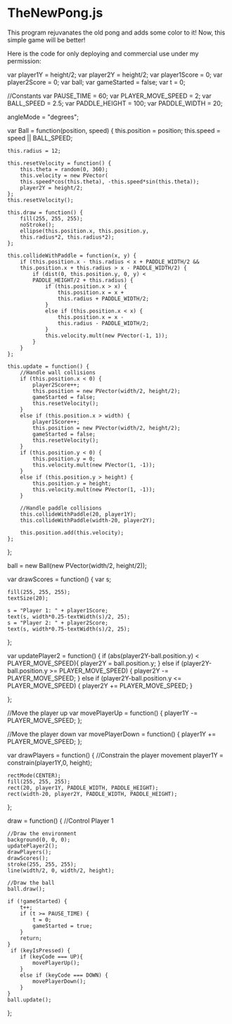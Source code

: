 # TheNewPong.js
This program rejuvanates the old pong and adds some color to it! Now, this simple game will be better!

Here is the code for only deploying and commercial use under my permission:

var player1Y = height/2;
var player2Y = height/2;
var player1Score = 0;
var player2Score = 0;
var ball;
var gameStarted = false;
var t = 0;

//Constants
var PAUSE_TIME = 60;
var PLAYER_MOVE_SPEED = 2;
var BALL_SPEED = 2.5;
var PADDLE_HEIGHT = 100;
var PADDLE_WIDTH = 20;

angleMode = "degrees";

var Ball = function(position, speed) {
    this.position = position;
    this.speed = speed || BALL_SPEED;
    
    this.radius = 12;
    
    this.resetVelocity = function() {
        this.theta = random(0, 360);
        this.velocity = new PVector(
        this.speed*cos(this.theta), -this.speed*sin(this.theta));
        player2Y = height/2;
    };
    this.resetVelocity();
    
    this.draw = function() {
        fill(255, 255, 255);
        noStroke();
        ellipse(this.position.x, this.position.y,
        this.radius*2, this.radius*2);
    };
    
    this.collideWithPaddle = function(x, y) {
        if (this.position.x - this.radius < x + PADDLE_WIDTH/2 &&
        this.position.x + this.radius > x - PADDLE_WIDTH/2) {
            if (dist(0, this.position.y, 0, y) <
            PADDLE_HEIGHT/2 + this.radius) {
                if (this.position.x > x) {
                    this.position.x = x + 
                    this.radius + PADDLE_WIDTH/2;
                }
                else if (this.position.x < x) {
                    this.position.x = x - 
                    this.radius - PADDLE_WIDTH/2;
                }
                this.velocity.mult(new PVector(-1, 1));
            }
        }
    };
    
    this.update = function() {
        //Handle wall collisions
        if (this.position.x < 0) {
            player2Score++;
            this.position = new PVector(width/2, height/2);
            gameStarted = false;
            this.resetVelocity();
        }
        else if (this.position.x > width) {
            player1Score++;
            this.position = new PVector(width/2, height/2);
            gameStarted = false;
            this.resetVelocity();
        }
        if (this.position.y < 0) {
            this.position.y = 0;
            this.velocity.mult(new PVector(1, -1));
        }
        else if (this.position.y > height) {
            this.position.y = height;
            this.velocity.mult(new PVector(1, -1));
        }
        
        //Handle paddle collisions
        this.collideWithPaddle(20, player1Y);
        this.collideWithPaddle(width-20, player2Y);
        
        this.position.add(this.velocity);
    };
};

ball = new Ball(new PVector(width/2, height/2));

var drawScores = function() {
    var s;
    
    fill(255, 255, 255);
    textSize(20);
    
    s = "Player 1: " + player1Score;
    text(s, width*0.25-textWidth(s)/2, 25);
    s = "Player 2: " + player2Score;
    text(s, width*0.75-textWidth(s)/2, 25);
};

var updatePlayer2 = function() {
    if (abs(player2Y-ball.position.y) < PLAYER_MOVE_SPEED){
        player2Y = ball.position.y;
    }
    else if (player2Y-ball.position.y >= PLAYER_MOVE_SPEED) {
        player2Y -= PLAYER_MOVE_SPEED;
    }
    else if (player2Y-ball.position.y <= PLAYER_MOVE_SPEED) {
        player2Y += PLAYER_MOVE_SPEED;
    }
    
};

//Move the player up
var movePlayerUp = function() {
    player1Y -= PLAYER_MOVE_SPEED;
};

//Move the player down
var movePlayerDown = function() {
    player1Y += PLAYER_MOVE_SPEED;
};

var drawPlayers = function() {
    //Constrain the player movement
    player1Y = constrain(player1Y,0, height);
    
    rectMode(CENTER);
    fill(255, 255, 255);
    rect(20, player1Y, PADDLE_WIDTH, PADDLE_HEIGHT);
    rect(width-20, player2Y, PADDLE_WIDTH, PADDLE_HEIGHT);
};

draw = function() {
    //Control Player 1
    
    //Draw the environment
    background(0, 0, 0);
    updatePlayer2();
    drawPlayers();
    drawScores();
    stroke(255, 255, 255);
    line(width/2, 0, width/2, height);
    
    //Draw the ball
    ball.draw();
    
    if (!gameStarted) {
        t++;
        if (t >= PAUSE_TIME) {
            t = 0;
            gameStarted = true;
        }
        return;
    }
     if (keyIsPressed) {
        if (keyCode === UP){
            movePlayerUp(); 
        }
        else if (keyCode === DOWN) {
            movePlayerDown();
        }
    } 
    ball.update();
     
};
